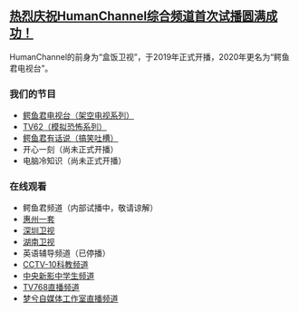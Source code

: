 ## [热烈庆祝HumanChannel综合频道首次试播圆满成功！](shibo01.md)

HumanChannel的前身为“盒饭卫视”，于2019年正式开播，2020年更名为“鳄鱼君电视台”。

### 我们的节目
* [鳄鱼君电视台（架空电视系列）](https://www.bilibili.com/medialist/detail/ml1587237628?type=1&spm_id_from=333.999.0.0)
* [TV62（模拟恐怖系列）](https://www.bilibili.com/medialist/detail/ml1591857028?type=1&spm_id_from=333.999.0.0)
* [鳄鱼君有话说（搞笑吐槽）](https://www.bilibili.com/medialist/detail/ml1598841028?type=1&spm_id_from=333.999.0.0)
* 开心一刻（尚未正式开播）
* 电脑冷知识（尚未正式开播）

### 在线观看
* 鳄鱼君频道（内部试播中，敬请谅解）
* [惠州一套](hztv.md)
* [深圳卫视](https://www.sztv.com.cn/dianshi.shtml?id=7867)
* [湖南卫视](http://live.mgtv.com/)
* 英语辅导频道（已停播）
* [CCTV-10科教频道](https://tv.cctv.com/live/cctv10/m/)
* [中央新影中学生频道](http://m.zxstv.com.cn/zhibo)
* [TV768直播频道](https://live.bilibili.com/6674145?broadcast_type=0&is_room_feed=0&spm_id_from=333.999.0.0)
* [梦兮自媒体工作室直播频道](https://www.bilibili.com/blackboard/live/live-activity-player.html?cid=24553973&quality=0)
